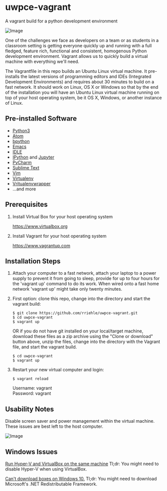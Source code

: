 # uwpce-vagrant
A vagrant build for a python development environment

![Image](screenshot.png?raw=true)

One of the challenges we face as developers on a team or as students in a classroom setting is getting everyone quickly up and running with a full fledged, feature rich, functional and consistent, homogenous Python development environment.  Vagrant allows us to quickly build a virtual machine with everything we'll need.

The Vagrantfile in this repo builds an Ubuntu Linux virtual machine.  It pre-installs the latest versions of programming editors and IDEs (Integrated Development Environments) and requires about 30 minutes to build on a fast network.  It should work on Linux, OS X or Windows so that by the end of the installation you will have an Ubuntu Linux virtual machine running on top of your host operating system, be it OS X, Windows, or another instance of Linux.

Pre-installed Software
----------------------

*  [Python3](https://docs.python.org/3/)
*  [Atom](https://atom.io)
*  [bpython](http://bpython-interpreter.org)
*  [Emacs](https://www.gnu.org/software/emacs/)
*  [IDLE](https://docs.python.org/3/library/idle.html)
*  [IPython](http://ipython.org) and [Jupyter](http://jupyter.org)
*  [PyCharm](https://www.jetbrains.com/pycharm/)
*  [Sublime Text](http://www.sublimetext.com)
*  [Vim](http://www.vim.org)
*  [Virtualenv](https://pypi.python.org/pypi/virtualenv)
*  [Vritualenvwrapper](https://pypi.python.org/pypi/virtualenvwrapper)
*  ...and more

Prerequisites
-------------

1.  Install Virtual Box for your host operating system

    https://www.virtualbox.org

2.  Install Vagrant for your host operating system

    https://www.vagrantup.com

Installation Steps
------------------

1.  Attach your computer to a fast network, attach your laptop to a power supply to prevent it from going to sleep, provide for up to four hours for the 'vagrant up' command to do its work.  When wired onto a fast home network 'vagrant up' might take only twenty minutes.

2.  First option: clone this repo, change into the directory and start the vagrant build:

    ```
    $ git clone https://github.com/rriehle/uwpce-vagrant.git
    $ cd uwpce-vagrant
    $ vagrant up
    ```

    OR if you do not have git installed on your local/target machine, download these files as a zip archive using the "Clone or download" button above, unzip the files, change into the directory with the Vagrant file, and start the vagrant build.

    ```
    $ cd uwpce-vagrant
    $ vagrant up
    ```

3.  Restart your new virtual computer and login:

    ```
    $ vagrant reload
    ```

    Username: vagrant<br>
    Password: vagrant

Usability Notes
---------------

Disable screen saver and power management within the virtual machine.  These issues are best left to the host computer.

![Image](screenshot-screensaver.png?raw=true)

Windows Issues
--------------

[Run Hyper-V and VirtualBox on the same machine](https://derekgusoff.wordpress.com/2012/09/05/run-hyper-v-and-virtualbox-on-the-same-machine/)  Tl;dr: You might need to disable Hyper-V when using VirtualBox.

[Can't download boxes on Windows 10.](https://github.com/mitchellh/vagrant/issues/6754)  Tl;dr: You might need to download Microsoft's .NET Redistributable Framework.
